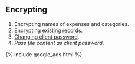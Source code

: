 
## Encrypting

1. Encrypting names of expenses and categories.
1. [Encrypting existing records](https://github.com/dvmorozov/expenses/issues/91).
1. [Changing client password](https://github.com/dvmorozov/expenses/issues/90).
1. *Pass file content as client password*.

{% include google_ads.html %}
